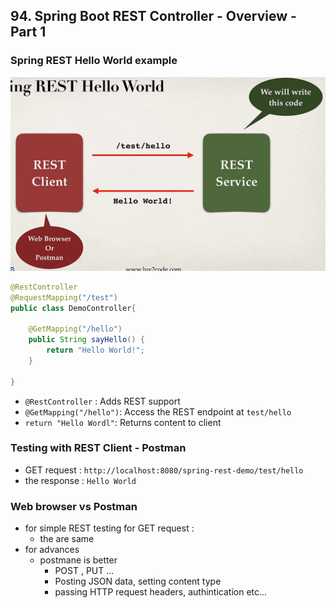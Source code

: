 ## 94. Spring Boot REST Controller - Overview - Part 1

### Spring REST Hello World example 
![img.png](img.png)

```java
@RestController
@RequestMapping("/test")
public class DemoController{
    
    @GetMapping("/hello")
    public String sayHello() {
        return "Hello World!"; 
    }
    
}
```
* `@RestController` : Adds REST support 
* `@GetMapping("/hello")`: Access the REST endpoint at `test/hello`
* `return "Hello Wordl"`: Returns content to client 

### Testing with REST Client - Postman 
* GET request : `http://localhost:8080/spring-rest-demo/test/hello`
* the response : `Hello World`

### Web browser vs Postman 
* for simple REST testing for GET request : 
  * the are same 
* for advances 
  * postmane is better 
    * POST , PUT ... 
    * Posting JSON data, setting content type 
    * passing HTTP request headers, authintication etc... 

